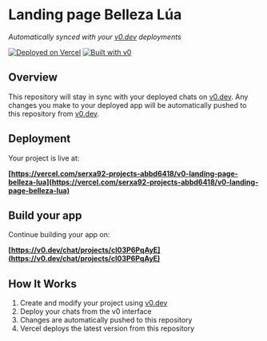 # Landing page Belleza Lúa

*Automatically synced with your [v0.dev](https://v0.dev) deployments*

[![Deployed on Vercel](https://img.shields.io/badge/Deployed%20on-Vercel-black?style=for-the-badge&logo=vercel)](https://vercel.com/serxa92-projects-abbd6418/v0-landing-page-belleza-lua)
[![Built with v0](https://img.shields.io/badge/Built%20with-v0.dev-black?style=for-the-badge)](https://v0.dev/chat/projects/cl03P6PqAyE)

## Overview

This repository will stay in sync with your deployed chats on [v0.dev](https://v0.dev).
Any changes you make to your deployed app will be automatically pushed to this repository from [v0.dev](https://v0.dev).

## Deployment

Your project is live at:

**[https://vercel.com/serxa92-projects-abbd6418/v0-landing-page-belleza-lua](https://vercel.com/serxa92-projects-abbd6418/v0-landing-page-belleza-lua)**

## Build your app

Continue building your app on:

**[https://v0.dev/chat/projects/cl03P6PqAyE](https://v0.dev/chat/projects/cl03P6PqAyE)**

## How It Works

1. Create and modify your project using [v0.dev](https://v0.dev)
2. Deploy your chats from the v0 interface
3. Changes are automatically pushed to this repository
4. Vercel deploys the latest version from this repository
